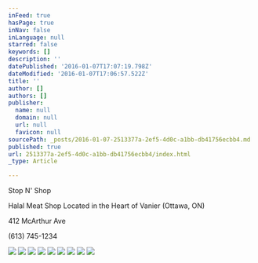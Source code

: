 ```yaml
---
inFeed: true
hasPage: true
inNav: false
inLanguage: null
starred: false
keywords: []
description: ''
datePublished: '2016-01-07T17:07:19.798Z'
dateModified: '2016-01-07T17:06:57.522Z'
title: ''
author: []
authors: []
publisher:
  name: null
  domain: null
  url: null
  favicon: null
sourcePath: _posts/2016-01-07-2513377a-2ef5-4d0c-a1bb-db41756ecbb4.md
published: true
url: 2513377a-2ef5-4d0c-a1bb-db41756ecbb4/index.html
_type: Article

---
```

Stop N' Shop 

Halal Meat Shop Located in the Heart of Vanier (Ottawa, ON)

412 McArthur Ave

(613) 745-1234

![](https://the-grid-user-content.s3-us-west-2.amazonaws.com/09141516-aedb-494b-8a92-c42f3d5148b8.jpg)
![](https://the-grid-user-content.s3-us-west-2.amazonaws.com/5dee4054-265f-4b70-95af-029dcc3f9b81.jpg)
![](https://the-grid-user-content.s3-us-west-2.amazonaws.com/f45ab8ae-23c9-4842-a82a-57ea46f786a1.jpg)
![](https://the-grid-user-content.s3-us-west-2.amazonaws.com/881dcffd-959e-412c-a7da-a918ebedc2bb.jpg)
![](https://the-grid-user-content.s3-us-west-2.amazonaws.com/dce2a390-98c0-4253-9435-13e4a91e83ad.jpg)
![](https://the-grid-user-content.s3-us-west-2.amazonaws.com/ca1e3825-e6f1-440e-871f-36a198d74b3f.jpg)
![](https://the-grid-user-content.s3-us-west-2.amazonaws.com/a1d46013-0475-470e-96cc-4fba477f3b3e.jpg)
![](https://the-grid-user-content.s3-us-west-2.amazonaws.com/c752a283-a4eb-4bc1-8f68-a37312deef21.jpg)
![](https://the-grid-user-content.s3-us-west-2.amazonaws.com/38e4182b-29c4-444d-9142-39938970698b.jpg)